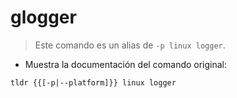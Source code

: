 # glogger

> Este comando es un alias de `-p linux logger`.

- Muestra la documentación del comando original:

`tldr {{[-p|--platform]}} linux logger`
